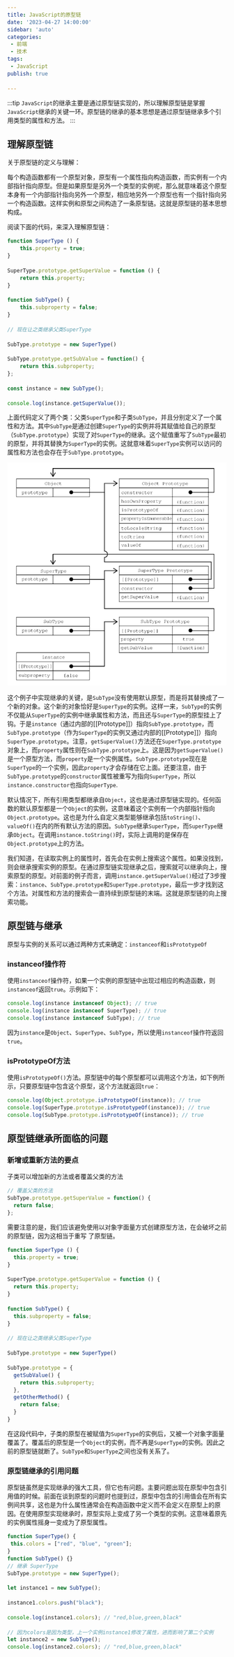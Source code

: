 ```yaml
---
title: JavaScript的原型链
date: '2023-04-27 14:00:00'
sidebar: 'auto'
categories:
 - 前端
 - 技术
tags:
 - JavaScript
publish: true

---
```

:::tip
`JavaScript`的继承主要是通过原型链实现的，所以理解原型链是掌握`JavaScript`继承的关键一环。原型链的继承的基本思想是通过原型链继承多个引用类型的属性和方法。
:::

<!-- more -->

## 理解原型链

关于原型链的定义与理解：

每个构造函数都有一个原型对象，原型有一个属性指向构造函数，而实例有一个内部指针指向原型。但是如果原型是另外一个类型的实例呢，那么就意味着这个原型本身有一个内部指针指向另外一个原型，相应地另外一个原型也有一个指针指向另一个构造函数。这样实例和原型之间构造了一条原型链。这就是原型链的基本思想构成。

阅读下面的代码，来深入理解原型链：

```js
function SuperType () {
    this.property = true;
}

SuperType.prototype.getSuperValue = function () {
    return this.property;
}

function SubType() {
    this.subproperty = false;
}

// 现在让之类继承父类SuperType

SubType.prototype = new SuperType()

SubType.prototype.getSubValue = function() {
    return this.subproperty;
};

const instance = new SubType();

console.log(instance.getSuperValue());

```
上面代码定义了两个类：父类`SuperType`和子类`SubType`，并且分别定义了一个属性和方法。其中`SubType`是通过创建`SuperType`的实例并将其赋值给自己的原型（`SubType.prototype`）实现了对`SuperType`的继承。这个赋值重写了`SubType`最初的原型，并将其替换为`SuperType`的实例。这就意味着`SuperType`实例可以访问的属性和方法也会存在于`SubType.prototype`。

![JavaScript原型链](./imgs/prototype.png)

这个例子中实现继承的关键，是`SubType`没有使用默认原型，而是将其替换成了一个新的对象。这个新的对象恰好是`SuperType`的实例。这样一来，`SubType`的实例不仅能从`SuperType`的实例中继承属性和方法，而且还与`SuperType`的原型挂上了钩。于是`instance`（通过内部的[[Prototype]]）指向`SubType.prototype`，而`SubType.prototype`（作为`SuperType`的实例又通过内部的[[Prototype]]）指向`SuperType.prototype`。注意，`getSuperValue()`方法还在`SuperType.prototype`对象上，而`property`属性则在`SubType.prototype`上。这是因为`getSuperValue()`是一个原型方法，而`property`是一个实例属性。`SubType.prototype`现在是`SuperType`的一个实例，因此`property`才会存储在它上面。还要注意，由于`SubType.prototype`的`constructor`属性被重写为指向`SuperType`，所以`instance.constructor`也指向`SuperType`.

默认情况下，所有引用类型都继承自`Object`，这也是通过原型链实现的。任何函数的默认原型都是一个`Object`的实例，这意味着这个实例有一个内部指针指向`Object.prototype`。这也是为什么自定义类型能够继承包括`toString()`、`valueOf()`在内的所有默认方法的原因。`SubType`继承`SuperType`，而`SuperType`继承`Object`。在调用`instance.toString()`时，实际上调用的是保存在`Object.prototype`上的方法。

我们知道，在读取实例上的属性时，首先会在实例上搜索这个属性。如果没找到，则会继承搜索实例的原型。在通过原型链实现继承之后，搜索就可以继承向上，搜索原型的原型。对前面的例子而言，调用`instance.getSuperValue()`经过了3步搜索：`instance`、`SubType.prototype`和`SuperType.prototype`，最后一步才找到这个方法。对属性和方法的搜索会一直持续到原型链的末端。这就是原型链的向上搜索功能。

## 原型链与继承
原型与实例的关系可以通过两种方式来确定：`instanceof`和`isPrototypeOf`

### instanceof操作符
使用`instanceof`操作符，如果一个实例的原型链中出现过相应的构造函数，则`instanceof`返回`true`。示例如下：
```js
console.log(instance instanceof Object); // true
console.log(instance instanceof SuperType); // true
console.log(instance instanceof SubType); // true 
```
因为`instance`是`Object`、`SuperType`、`SubType`，所以使用`instanceof`操作符返回`true`。
### isPrototypeOf方法
使用`isPrototypeOf()`方法。原型链中的每个原型都可以调用这个方法，如下例所示，只要原型链中包含这个原型，这个方法就返回`true`：
```js
console.log(Object.prototype.isPrototypeOf(instance)); // true
console.log(SuperType.prototype.isPrototypeOf(instance)); // true
console.log(SubType.prototype.isPrototypeOf(instance)); // true 
```
## 原型链继承所面临的问题

### 新增或重新方法的要点

子类可以增加新的方法或者覆盖父类的方法
```js
// 覆盖父类的方法
SubType.prototype.getSuperValue = function() {
  return false;
};
```

需要注意的是，我们应该避免使用以对象字面量方式创建原型方法，在会破坏之前的原型链，因为这相当于重写
了原型链。
```js
function SuperType () {
  this.property = true;
}

SuperType.prototype.getSuperValue = function () {
  return this.property;
}

function SubType() {
  this.subproperty = false;
}

// 现在让之类继承父类SuperType

SubType.prototype = new SuperType()

SubType.prototype = {
  getSubValue() {
    return this.subproperty;
  },
  getOtherMethod() {
    return false;
  }
}
```
在这段代码中，子类的原型在被赋值为`SuperType`的实例后，又被一个对象字面量覆盖了。覆盖后的原型是一个`Object`的实例，而不再是`SuperType`的实例。因此之前的原型链就断了。`SubType`和`SuperType`之间也没有关系了。
### 原型链继承的引用问题

原型链虽然是实现继承的强大工具，但它也有问题。主要问题出现在原型中包含引用值的时候。前面在谈到原型的问题时也提到过，原型中包含的引用值会在所有实例间共享，这也是为什么属性通常会在构造函数中定义而不会定义在原型上的原因。在使用原型实现继承时，原型实际上变成了另一个类型的实例。这意味着原先的实例属性摇身一变成为了原型属性。
```js
function SuperType() {
 this.colors = ["red", "blue", "green"];
}
function SubType() {}
// 继承 SuperType
SubType.prototype = new SuperType();

let instance1 = new SubType();

instance1.colors.push("black");

console.log(instance1.colors); // "red,blue,green,black"

// 因为colors是因为类型，上一个实例instance1修改了属性，进而影响了第二个实例
let instance2 = new SubType();
console.log(instance2.colors); // "red,blue,green,black" 
```